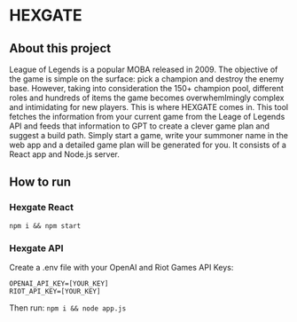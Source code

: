 # HEXGATE

## About this project
League of Legends is a popular MOBA released in 2009.
The objective of the game is simple on the surface: pick a champion and destroy the enemy base.
However, taking into consideration the 150+ champion pool, different roles and hundreds of items the game becomes overwhemlmingly complex and intimidating for new players.
This is where HEXGATE comes in.
This tool fetches the information from your current game from the Leage of Legends API and feeds that information to GPT to create a clever game plan and suggest a build path.
Simply start a game, write your summoner name in the web app and a detailed game plan will be generated for you.
It consists of a React app and Node.js server.

## How to run

### Hexgate React

```npm i && npm start```

### Hexgate API

Create a .env file with your OpenAI and Riot Games API Keys:

```
OPENAI_API_KEY=[YOUR_KEY]
RIOT_API_KEY=[YOUR_KEY]
```

Then run:
```npm i && node app.js```